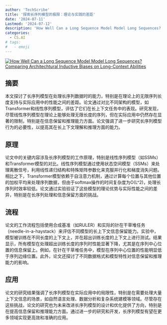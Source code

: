 ```yaml
---
author: 'TechScribe'
title: '探索长序列模型的极限：理论与实践的差距'
date: '2024-07-11'
Lastmod: '2024-07-12'
description: 'How Well Can a Long Sequence Model Model Long Sequences? Comparing Architechtural Inductive Biases on Long-Context Abilities'
categories:
  - CS.AI
# tags:
#   - emoji
---
```


[![How Well Can a Long Sequence Model Model Long Sequences? Comparing Architechtural Inductive Biases on Long-Context Abilities](https://arxiv-research-1301205113.cos.ap-guangzhou.myqcloud.com/images/2407.08112v1.pdf_0.jpg)](https://arxiv.org/abs/2407.08112v1)

## 摘要

本文探讨了长序列模型在处理长序列数据时的能力，特别是在理论上的无限序列长度支持与实际应用中的性能之间的差距。论文通过对比不同架构的模型，如Transformer和线性序列模型，评估了它们在长上下文任务中的表现。研究发现，尽管线性序列模型在理论上能够处理无限长度的序列，但在实际应用中仍然存在显著的限制，特别是在信息保留和推理能力方面。论文强调了进一步研究长序列模型行为的必要性，以提高其在长上下文理解和推理方面的能力。<!--more-->

## 原理

论文中的关键内容涉及长序列模型的工作原理，特别是线性序列模型（如SSMs）和Transformer模型的对比。线性序列模型通过使用状态空间模型（SSMs）来处理离散信号，利用线性递归结构和特殊矩阵参数化来克服并行化和梯度消失问题。相比之下，Transformer模型依赖于自注意力机制，通过计算每个位置与其他位置的加权平均来处理序列数据，但由于softmax操作的时间复杂度为O(L^2)，处理长序列时效率较低。论文通过实验验证了这些模型的理论优势与实际性能之间的差异，特别是在长序列处理和信息保留方面的挑战。

## 流程

论文的工作流程包括使用合成基准（如RULER）和实际的针在干草堆任务（needle-in-a-haystack）来评估不同模型的长上下文信息保留能力。实验中，模型被训练在不同长度的上下文上，并在超出训练长度的上下文上进行测试。结果显示，所有模型在处理超出训练长度的序列时性能显著下降，尤其是在序列中心位置的信息保留上。例如，在针在干草堆任务中，模型在序列中心位置的性能明显低于序列边缘位置。此外，论文还探讨了不同数据格式和模型特性对信息保留和推理能力的影响。

## 应用

论文的研究结果强调了长序列模型在实际应用中的局限性，特别是在需要处理大量上下文信息的场景，如自然语言处理、数据分析和复杂系统建模等领域。尽管存在这些挑战，论文的研究也为未来改进长序列模型的设计和优化提供了方向，特别是在提高信息保留和推理能力方面。通过进一步的研究和开发，长序列模型有望在更多领域实现更高效和准确的应用。